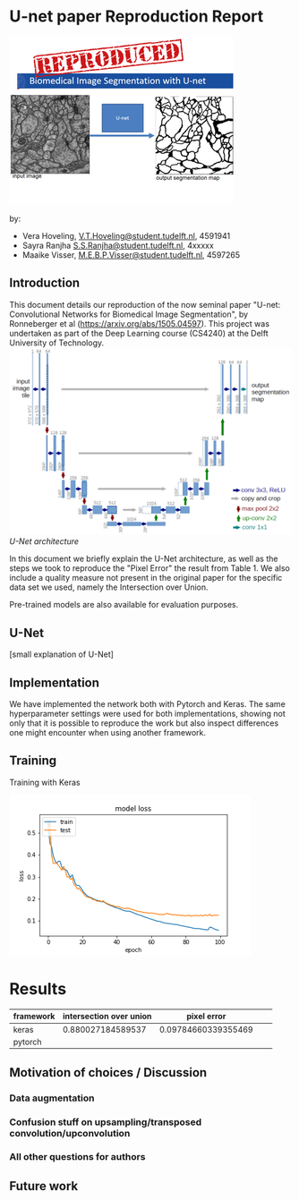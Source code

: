 # U-net paper Reproduction Report
![alt text](/figs/teaserimage.png "U-net reproduction")

by: 
* Vera Hoveling, V.T.Hoveling@student.tudelft.nl, 4591941
* Sayra Ranjha S.S.Ranjha@student.tudelft.nl, 4xxxxx
* Maaike Visser, M.E.B.P.Visser@student.tudelft.nl, 4597265

## Introduction
This document details our reproduction of the now seminal paper "U-net: Convolutional Networks for Biomedical Image Segmentation", by Ronneberger et al (https://arxiv.org/abs/1505.04597). This project was undertaken as part of the Deep Learning course (CS4240) at the Delft University of Technology. 
![alt text](/figs/u-net-architecture.png "U-net architecture")*U-Net architecture*

In this document we briefly explain the U-Net architecture, as well as the steps we took to reproduce the "Pixel Error" the result from Table 1. We also include a quality measure not present in the original paper for the specific data set we used, namely the Intersection over Union. 

Pre-trained models are also available for evaluation purposes. 


## U-Net 
[small explanation of U-Net]

 
## Implementation
We have implemented the network both with Pytorch and Keras. The same hyperparameter settings were used for both implementations, showing not only that it is possible to reproduce the work but also inspect differences one might encounter when using another framework.

## Training
Training with Keras

![alt text](/figs/learning_curve_opt_SGD__100eps_wvalidation_lrscheduling.png "Training in Keras")

# Results

| framework | intersection over union | pixel error         |   |   |
|-----------|-------------------------|---------------------|---|---|
| keras     | 0.880027184589537       | 0.09784660339355469 |   |   |
| pytorch   |                         |                     |   |   |

## Motivation of choices / Discussion

### Data augmentation
### Confusion stuff on upsampling/transposed convolution/upconvolution
### All other questions for authors

## Future work

